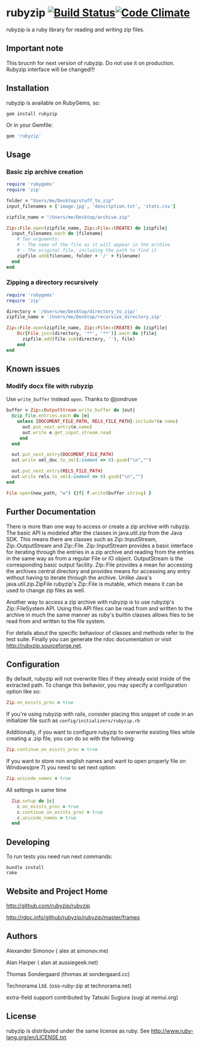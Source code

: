 # rubyzip [![Build Status](https://secure.travis-ci.org/aussiegeek/rubyzip.png)](http://travis-ci.org/aussiegeek/rubyzip)[![Code Climate](https://codeclimate.com/github/aussiegeek/rubyzip.png)](https://codeclimate.com/github/aussiegeek/rubyzip)

rubyzip is a ruby library for reading and writing zip files.

## Important note

This brucnh for next version of rubyzip. Do not use it on production.
Rubyzip interface will be changed!!!

## Installation
rubyzip is available on RubyGems, so:

```
gem install rubyzip
```

Or in your Gemfile:

```ruby
gem 'rubyzip'
```

## Usage

### Basic zip archive creation

```ruby
require 'rubygems'
require 'zip'

folder = "Users/me/Desktop/stuff_to_zip"
input_filenames = ['image.jpg', 'description.txt', 'stats.csv']

zipfile_name = "/Users/me/Desktop/archive.zip"

Zip::File.open(zipfile_name, Zip::File::CREATE) do |zipfile|
  input_filenames.each do |filename|
    # Two arguments:
    # - The name of the file as it will appear in the archive
    # - The original file, including the path to find it
    zipfile.add(filename, folder + '/' + filename)
  end
end
```

### Zipping a directory recursively

```ruby
require 'rubygems'
require 'zip'

directory = '/Users/me/Desktop/directory_to_zip/'
zipfile_name = '/Users/me/Desktop/recursive_directory.zip'

Zip::File.open(zipfile_name, Zip::File::CREATE) do |zipfile|
	Dir[File.join(directory, '**', '**')].each do |file|
	  zipfile.add(file.sub(directory, ''), file)
	end
end
```

## Known issues

### Modify docx file with rubyzip

Use `write_buffer` instead `open`. Thanks to @jondruse

```ruby
buffer = Zip::OutputStream.write_buffer do |out|
  @zip_file.entries.each do |e|
    unless [DOCUMENT_FILE_PATH, RELS_FILE_PATH].include?(e.name)
      out.put_next_entry(e.name)
      out.write e.get_input_stream.read
     end
  end

  out.put_next_entry(DOCUMENT_FILE_PATH)
  out.write xml_doc.to_xml(:indent => 0).gsub("\n","")

  out.put_next_entry(RELS_FILE_PATH)
  out.write rels.to_xml(:indent => 0).gsub("\n","")
end

File.open(new_path, "w") {|f| f.write(buffer.string) }
```

## Further Documentation

There is more than one way to access or create a zip archive with
rubyzip. The basic API is modeled after the classes in
java.util.zip from the Java SDK. This means there are classes such
as Zip::InputStream, Zip::OutputStream and
Zip::File. Zip::InputStream provides a basic interface for
iterating through the entries in a zip archive and reading from the
entries in the same way as from a regular File or IO
object. OutputStream is the corresponding basic output
facility. Zip::File provides a mean for accessing the archives
central directory and provides means for accessing any entry without
having to iterate through the archive. Unlike Java's
java.util.zip.ZipFile rubyzip's Zip::File is mutable, which means
it can be used to change zip files as well.

Another way to access a zip archive with rubyzip is to use rubyzip's
Zip::FileSystem API. Using this API files can be read from and
written to the archive in much the same manner as ruby's builtin
classes allows files to be read from and written to the file system.

For details about the specific behaviour of classes and methods refer
to the test suite. Finally you can generate the rdoc documentation or
visit http://rubyzip.sourceforge.net.


## Configuration

By default, rubyzip will not overwrite files if they already exist inside of the extracted path.  To change this behavior, you may specify a configuration option like so:

```ruby
Zip.on_exists_proc = true
```

If you're using rubyzip with rails, consider placing this snippet of code in an initializer file such as `config/initializers/rubyzip.rb`

Additionally, if you want to configure rubyzip to overwrite existing files while creating a .zip file, you can do so with the following:

```ruby
Zip.continue_on_exists_proc = true
```

If you want to store non english names and want to open properly file on Windows(pre 7) you need to set next option:

```ruby
Zip.unicode_names = true
```

All settings in same time

```ruby
  Zip.setup do |c|
    c.on_exists_proc = true
    c.continue_on_exists_proc = true
    c.unicode_names = true
  end
```

## Developing

To run tests you need run next commands:

```
bundle install
rake
```

## Website and Project Home

http://github.com/rubyzip/rubyzip

http://rdoc.info/github/rubyzip/rubyzip/master/frames

## Authors

Alexander Simonov ( alex at simonov.me)

Alan Harper ( alan at aussiegeek.net)

Thomas Sondergaard (thomas at sondergaard.cc)

Technorama Ltd. (oss-ruby-zip at technorama.net)

extra-field support contributed by Tatsuki Sugiura (sugi at nemui.org)

## License

rubyzip is distributed under the same license as ruby. See
http://www.ruby-lang.org/en/LICENSE.txt
